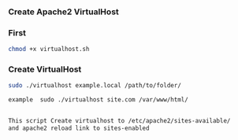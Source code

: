 ### Create Apache2 VirtualHost 


### First 
```bash
chmod +x virtualhost.sh
```

### Create VirtualHost
```bash
sudo ./virtualhost example.local /path/to/folder/

example  sudo ./virtualhost site.com /var/www/html/ 


This script Create virtualhost to /etc/apache2/sites-available/
and apache2 reload link to sites-enabled
```

